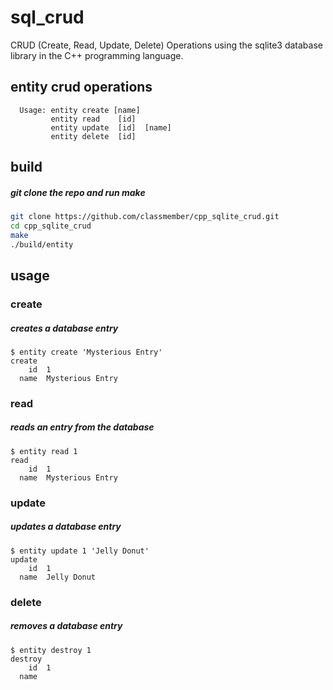 # sql_crud

CRUD (Create, Read, Update, Delete) Operations using the sqlite3 database library in the C++ programming language.

## entity crud operations

```
  Usage: entity create [name]         
         entity read    [id]          
         entity update  [id]  [name]  
         entity delete  [id]         
```

## build

##### git clone the repo and run make

```sh
git clone https://github.com/classmember/cpp_sqlite_crud.git
cd cpp_sqlite_crud
make
./build/entity
```

## usage

### create

##### creates a database entry

```
$ entity create 'Mysterious Entry'
create
    id  1
  name  Mysterious Entry
```

### read

##### reads an entry from the database

```
$ entity read 1
read
    id  1
  name  Mysterious Entry
```

### update

##### updates a database entry

```
$ entity update 1 'Jelly Donut'
update
    id  1
  name  Jelly Donut
```

### delete

##### removes a database entry

```
$ entity destroy 1
destroy
    id  1
  name
```
